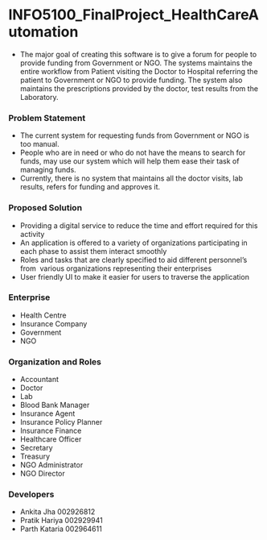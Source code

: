 # INFO5100_FinalProject_HealthCareAutomation
- The major goal of creating this software is to give a forum for people to provide funding from Government or NGO. The systems maintains the entire workflow from Patient visiting the Doctor to Hospital referring the patient to Government or NGO to provide funding. The system also maintains the prescriptions provided by the doctor, test results from the Laboratory.

### Problem Statement
- The current system for requesting funds from Government or NGO is too manual. 
- People who are in need or who do not have the means to search for funds, may use our system which will help them ease their task of managing funds.
- Currently, there is no system that maintains all the doctor visits, lab results, refers for funding and approves it.

### Proposed Solution
- Providing a digital service to reduce the time and effort required for this activity
- An application is offered to a variety of organizations participating in each phase to assist them interact smoothly
- Roles and tasks that are clearly specified to aid different personnel’s from  various organizations representing their enterprises
- User friendly UI to make it easier for users to traverse the application

### Enterprise
- Health Centre
- Insurance Company
- Government
- NGO

### Organization and Roles
- Accountant
- Doctor
- Lab
- Blood Bank Manager
- Insurance Agent
- Insurance Policy Planner
- Insurance Finance
- Healthcare Officer
- Secretary
- Treasury
- NGO Administrator
- NGO Director


### Developers
- Ankita Jha          002926812
- Pratik Hariya       002929941
- Parth Kataria       002964611


